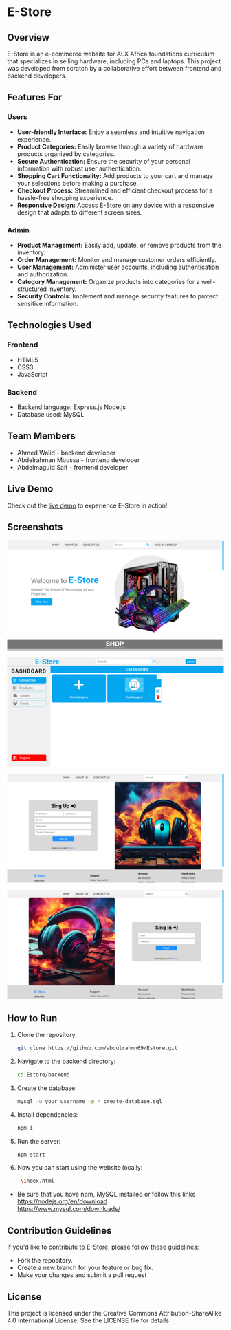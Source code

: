 # E-Store

## Overview

E-Store is an e-commerce website for ALX Africa foundations curriculum that specializes in selling hardware, including PCs and laptops. This project was developed from scratch by a collaborative effort between frontend and backend developers.

## Features For

### Users

- **User-friendly Interface:** Enjoy a seamless and intuitive navigation experience.
- **Product Categories:** Easily browse through a variety of hardware products organized by categories.
- **Secure Authentication:** Ensure the security of your personal information with robust user authentication.
- **Shopping Cart Functionality:** Add products to your cart and manage your selections before making a purchase.
- **Checkout Process:** Streamlined and efficient checkout process for a hassle-free shopping experience.
- **Responsive Design:** Access E-Store on any device with a responsive design that adapts to different screen sizes.

### Admin

- **Product Management:** Easily add, update, or remove products from the inventory.
- **Order Management:** Monitor and manage customer orders efficiently.
- **User Management:** Administer user accounts, including authentication and authorization.
- **Category Management:** Organize products into categories for a well-structured inventory.
- **Security Controls:** Implement and manage security features to protect sensitive information.

## Technologies Used

### Frontend

- HTML5
- CSS3
- JavaScript

### Backend

- Backend language: Express.js Node.js
- Database used: MySQL

## Team Members

- Ahmed Walid - backend developer
- Abdelrahman Moussa - frontend developer
- Abdelmaguid Saif - frontend developer

## Live Demo
Check out the [live demo](https://Estore.com) to experience E-Store in action!

## Screenshots

![E-Store Home Page](assets/screenshots/homePage.png)

![E-Store Dashboard Page](assets/screenshots/dashboardPage.png)

![E-Store SingUp Page](assets/screenshots/singUpPage.png)

![E-Store SingIn Page](assets/screenshots/singInPage.png)

## How to Run

1. Clone the repository:

   ```bash
   git clone https://github.com/abdulrahmn69/Estore.git
   ```

2. Navigate to the backend directory:

   ```bash
   cd Estore/backend
   ```
3. Create the database:
    ```bash
    mysql -u your_username -p < create-database.sql
    ```
4. Install dependencies:

    ```bash
    npm i
    ```

5. Run the server:

    ```bash
    npm start
    ```

6. Now you can start using the website locally:

    ```bash
    .\index.html
    ```

- Be sure that you have npm, MySQL installed or follow this links
    https://nodejs.org/en/download  
    https://www.mysql.com/downloads/    

## Contribution Guidelines
If you'd like to contribute to E-Store, please follow these guidelines:

- Fork the repository.
- Create a new branch for your feature or bug fix.
- Make your changes and submit a pull request

## License
This project is licensed under the Creative Commons Attribution-ShareAlike 4.0 International License. See the LICENSE file for details